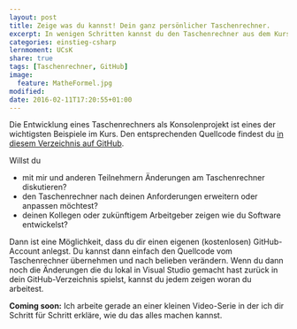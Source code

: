 ```yaml
---
layout: post
title: Zeige was du kannst! Dein ganz persönlicher Taschenrechner.
excerpt: In wenigen Schritten kannst du den Taschenrechner aus dem Kurs auf GitHub weiter entwickeln.
categories: einstieg-csharp
lernmoment: UCsK
share: true
tags: [Taschenrechner, GitHub]
image:
  feature: MatheFormel.jpg
modified:
date: 2016-02-11T17:20:55+01:00
---
```


Die Entwicklung eines Taschenrechners als Konsolenprojekt ist eines der wichtigsten Beispiele im Kurs. Den entsprechenden Quellcode findest du <a href="https://github.com/LernMoment/einstieg-csharp-taschenrechner" target="_blank">in diesem Verzeichnis auf GitHub</a>.

Willst du

- mit mir und anderen Teilnehmern Änderungen am Taschenrechner diskutieren?
- den Taschenrechner nach deinen Anforderungen erweitern oder anpassen möchtest?
- deinen Kollegen oder zukünftigem Arbeitgeber zeigen wie du Software entwickelst?

Dann ist eine Möglichkeit, dass du dir einen eigenen (kostenlosen) GitHub-Account anlegst. Du kannst dann einfach den Quellcode vom Taschenrechner übernehmen und nach belieben verändern. Wenn du dann noch die Änderungen die du lokal in Visual Studio gemacht hast zurück in dein GitHub-Verzeichnis spielst, kannst du jedem zeigen woran du arbeitest.

**Coming soon:** Ich arbeite gerade an einer kleinen Video-Serie in der ich dir Schritt für Schritt erkläre, wie du das alles machen kannst. 
